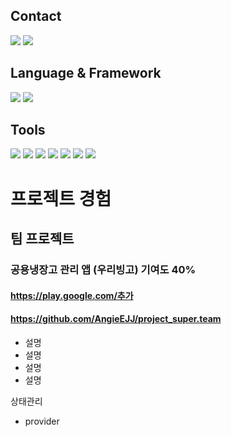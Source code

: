 

## Contact
<p>
  <a href="mailto:eunjin.jeong.5115@gmail.com" target="_blank"><img src="https://img.shields.io/badge/eunjin.jeong.5115@gmail.com-EA4335?style=flat-square&logo=Gmail&logoColor=white"/></a>
  <a href="https://velog.io/@dmswls5115/posts" target="_blank"><img src="https://img.shields.io/badge/Tech_Blog-DD0B78?style=flat-square&logo=Velog&logoColor=white"/></a>
</p>


## Language & Framework
<p>
  <a href="" target="_blank"><img src="https://img.shields.io/badge/Dart-0175C2? style=flat&logo=Dart&logoColor=white"/></a>
  <a href="" target="_blank"><img src="https://img.shields.io/badge/Flutter-02569B?style=flat&logo=Flutter&logoColor=white"/></a>  
</p>


## Tools
<p>
  
  <img src="https://img.shields.io/badge/Firebase-FFCA28?style=flat-square&logo=Firebase&logoColor=white"/>
  <img src="https://img.shields.io/badge/Git-F05032?style=flat-square&logo=Git&logoColor=white"/>
  <img src="https://img.shields.io/badge/Notion-000000?style=flat-square&logo=Notion&logoColor=white"/>
  <img src="https://img.shields.io/badge/Slack-4A154B?style=flat-square&logo=Slack&logoColor=white"/>
   <img src="https://img.shields.io/badge/Figma-F24E1E?style=flat-square&logo=Figma&logoColor=white"/>  
  <img src="https://img.shields.io/badge/AndroidStudio-3DDC84?style=flat&logo=androidstudio&logoColor=white"/>
  <img src="https://img.shields.io/badge/VSCode-007ACC?style=flat&logo=Visual Studio Code&logoColor=white"/>  
 
</p>


# 프로젝트 경험

## 팀 프로젝트
### 공용냉장고 관리 앱 (우리빙고) 기여도 40%
#### https://play.google.com/추가
#### https://github.com/AngieEJJ/project_super.team

- 설명
- 설명
- 설명
- 설명

상태관리
- provider


              
